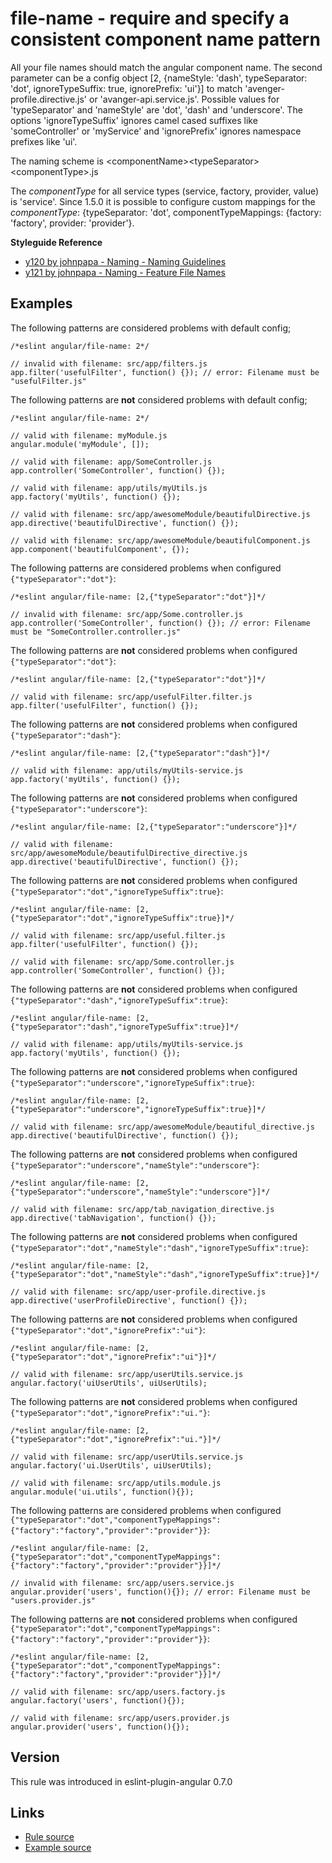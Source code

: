 <!-- WARNING: Generated documentation. Edit docs and examples in the rule and examples file ('rules/file-name.js', 'examples/file-name.js'). -->

# file-name - require and specify a consistent component name pattern

All your file names should match the angular component name.
The second parameter can be a config object [2, {nameStyle: 'dash', typeSeparator: 'dot', ignoreTypeSuffix: true, ignorePrefix: 'ui'}] to match 'avenger-profile.directive.js' or 'avanger-api.service.js'.
Possible values for 'typeSeparator' and 'nameStyle' are 'dot', 'dash' and 'underscore'.
The options 'ignoreTypeSuffix' ignores camel cased suffixes like 'someController' or 'myService' and 'ignorePrefix' ignores namespace prefixes like 'ui'.

The naming scheme is &lt;componentName&gt;&lt;typeSeparator&gt;&lt;componentType&gt;.js

The *componentType* for all service types (service, factory, provider, value) is 'service'.
Since 1.5.0 it is possible to configure custom mappings for the *componentType*: {typeSeparator: 'dot', componentTypeMappings: {factory: 'factory', provider: 'provider'}.

**Styleguide Reference**

* [y120 by johnpapa - Naming - Naming Guidelines](https://github.com/johnpapa/angular-styleguide/blob/master/a1/README.md#style-y120)
* [y121 by johnpapa - Naming - Feature File Names](https://github.com/johnpapa/angular-styleguide/blob/master/a1/README.md#style-y121)

## Examples

The following patterns are considered problems with default config;

    /*eslint angular/file-name: 2*/

    // invalid with filename: src/app/filters.js
    app.filter('usefulFilter', function() {}); // error: Filename must be "usefulFilter.js"

The following patterns are **not** considered problems with default config;

    /*eslint angular/file-name: 2*/

    // valid with filename: myModule.js
    angular.module('myModule', []);

    // valid with filename: app/SomeController.js
    app.controller('SomeController', function() {});

    // valid with filename: app/utils/myUtils.js
    app.factory('myUtils', function() {});

    // valid with filename: src/app/awesomeModule/beautifulDirective.js
    app.directive('beautifulDirective', function() {});

    // valid with filename: src/app/awesomeModule/beautifulComponent.js
    app.component('beautifulComponent', {});

The following patterns are considered problems when configured `{"typeSeparator":"dot"}`:

    /*eslint angular/file-name: [2,{"typeSeparator":"dot"}]*/

    // invalid with filename: src/app/Some.controller.js
    app.controller('SomeController', function() {}); // error: Filename must be "SomeController.controller.js"

The following patterns are **not** considered problems when configured `{"typeSeparator":"dot"}`:

    /*eslint angular/file-name: [2,{"typeSeparator":"dot"}]*/

    // valid with filename: src/app/usefulFilter.filter.js
    app.filter('usefulFilter', function() {});

The following patterns are **not** considered problems when configured `{"typeSeparator":"dash"}`:

    /*eslint angular/file-name: [2,{"typeSeparator":"dash"}]*/

    // valid with filename: app/utils/myUtils-service.js
    app.factory('myUtils', function() {});

The following patterns are **not** considered problems when configured `{"typeSeparator":"underscore"}`:

    /*eslint angular/file-name: [2,{"typeSeparator":"underscore"}]*/

    // valid with filename: src/app/awesomeModule/beautifulDirective_directive.js
    app.directive('beautifulDirective', function() {});

The following patterns are **not** considered problems when configured `{"typeSeparator":"dot","ignoreTypeSuffix":true}`:

    /*eslint angular/file-name: [2,{"typeSeparator":"dot","ignoreTypeSuffix":true}]*/

    // valid with filename: src/app/useful.filter.js
    app.filter('usefulFilter', function() {});

    // valid with filename: src/app/Some.controller.js
    app.controller('SomeController', function() {});

The following patterns are **not** considered problems when configured `{"typeSeparator":"dash","ignoreTypeSuffix":true}`:

    /*eslint angular/file-name: [2,{"typeSeparator":"dash","ignoreTypeSuffix":true}]*/

    // valid with filename: app/utils/myUtils-service.js
    app.factory('myUtils', function() {});

The following patterns are **not** considered problems when configured `{"typeSeparator":"underscore","ignoreTypeSuffix":true}`:

    /*eslint angular/file-name: [2,{"typeSeparator":"underscore","ignoreTypeSuffix":true}]*/

    // valid with filename: src/app/awesomeModule/beautiful_directive.js
    app.directive('beautifulDirective', function() {});

The following patterns are **not** considered problems when configured `{"typeSeparator":"underscore","nameStyle":"underscore"}`:

    /*eslint angular/file-name: [2,{"typeSeparator":"underscore","nameStyle":"underscore"}]*/

    // valid with filename: src/app/tab_navigation_directive.js
    app.directive('tabNavigation', function() {});

The following patterns are **not** considered problems when configured `{"typeSeparator":"dot","nameStyle":"dash","ignoreTypeSuffix":true}`:

    /*eslint angular/file-name: [2,{"typeSeparator":"dot","nameStyle":"dash","ignoreTypeSuffix":true}]*/

    // valid with filename: src/app/user-profile.directive.js
    app.directive('userProfileDirective', function() {});

The following patterns are **not** considered problems when configured `{"typeSeparator":"dot","ignorePrefix":"ui"}`:

    /*eslint angular/file-name: [2,{"typeSeparator":"dot","ignorePrefix":"ui"}]*/

    // valid with filename: src/app/userUtils.service.js
    angular.factory('uiUserUtils', uiUserUtils);

The following patterns are **not** considered problems when configured `{"typeSeparator":"dot","ignorePrefix":"ui."}`:

    /*eslint angular/file-name: [2,{"typeSeparator":"dot","ignorePrefix":"ui."}]*/

    // valid with filename: src/app/userUtils.service.js
    angular.factory('ui.UserUtils', uiUserUtils);

    // valid with filename: src/app/utils.module.js
    angular.module('ui.utils', function(){});

The following patterns are considered problems when configured `{"typeSeparator":"dot","componentTypeMappings":{"factory":"factory","provider":"provider"}}`:

    /*eslint angular/file-name: [2,{"typeSeparator":"dot","componentTypeMappings":{"factory":"factory","provider":"provider"}}]*/

    // invalid with filename: src/app/users.service.js
    angular.provider('users', function(){}); // error: Filename must be "users.provider.js"

The following patterns are **not** considered problems when configured `{"typeSeparator":"dot","componentTypeMappings":{"factory":"factory","provider":"provider"}}`:

    /*eslint angular/file-name: [2,{"typeSeparator":"dot","componentTypeMappings":{"factory":"factory","provider":"provider"}}]*/

    // valid with filename: src/app/users.factory.js
    angular.factory('users', function(){});

    // valid with filename: src/app/users.provider.js
    angular.provider('users', function(){});

## Version

This rule was introduced in eslint-plugin-angular 0.7.0

## Links

* [Rule source](../rules/file-name.js)
* [Example source](../examples/file-name.js)
